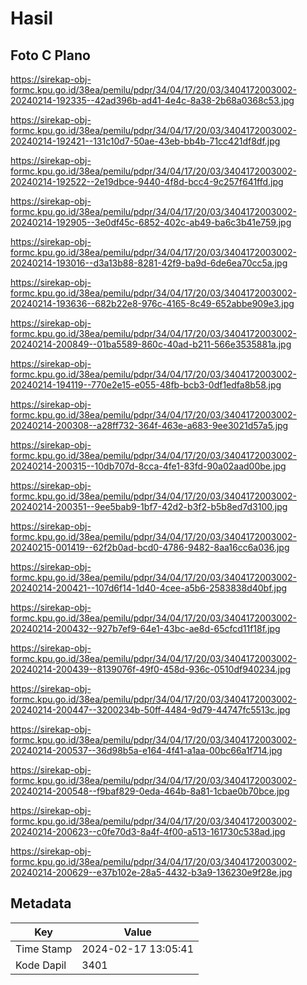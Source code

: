 # Hasil

## Foto C Plano

https://sirekap-obj-formc.kpu.go.id/38ea/pemilu/pdpr/34/04/17/20/03/3404172003002-20240214-192335--42ad396b-ad41-4e4c-8a38-2b68a0368c53.jpg

https://sirekap-obj-formc.kpu.go.id/38ea/pemilu/pdpr/34/04/17/20/03/3404172003002-20240214-192421--131c10d7-50ae-43eb-bb4b-71cc421df8df.jpg

https://sirekap-obj-formc.kpu.go.id/38ea/pemilu/pdpr/34/04/17/20/03/3404172003002-20240214-192522--2e19dbce-9440-4f8d-bcc4-9c257f641ffd.jpg

https://sirekap-obj-formc.kpu.go.id/38ea/pemilu/pdpr/34/04/17/20/03/3404172003002-20240214-192905--3e0df45c-6852-402c-ab49-ba6c3b41e759.jpg

https://sirekap-obj-formc.kpu.go.id/38ea/pemilu/pdpr/34/04/17/20/03/3404172003002-20240214-193016--d3a13b88-8281-42f9-ba9d-6de6ea70cc5a.jpg

https://sirekap-obj-formc.kpu.go.id/38ea/pemilu/pdpr/34/04/17/20/03/3404172003002-20240214-193636--682b22e8-976c-4165-8c49-652abbe909e3.jpg

https://sirekap-obj-formc.kpu.go.id/38ea/pemilu/pdpr/34/04/17/20/03/3404172003002-20240214-200849--01ba5589-860c-40ad-b211-566e3535881a.jpg

https://sirekap-obj-formc.kpu.go.id/38ea/pemilu/pdpr/34/04/17/20/03/3404172003002-20240214-194119--770e2e15-e055-48fb-bcb3-0df1edfa8b58.jpg

https://sirekap-obj-formc.kpu.go.id/38ea/pemilu/pdpr/34/04/17/20/03/3404172003002-20240214-200308--a28ff732-364f-463e-a683-9ee3021d57a5.jpg

https://sirekap-obj-formc.kpu.go.id/38ea/pemilu/pdpr/34/04/17/20/03/3404172003002-20240214-200315--10db707d-8cca-4fe1-83fd-90a02aad00be.jpg

https://sirekap-obj-formc.kpu.go.id/38ea/pemilu/pdpr/34/04/17/20/03/3404172003002-20240214-200351--9ee5bab9-1bf7-42d2-b3f2-b5b8ed7d3100.jpg

https://sirekap-obj-formc.kpu.go.id/38ea/pemilu/pdpr/34/04/17/20/03/3404172003002-20240215-001419--62f2b0ad-bcd0-4786-9482-8aa16cc6a036.jpg

https://sirekap-obj-formc.kpu.go.id/38ea/pemilu/pdpr/34/04/17/20/03/3404172003002-20240214-200421--107d6f14-1d40-4cee-a5b6-2583838d40bf.jpg

https://sirekap-obj-formc.kpu.go.id/38ea/pemilu/pdpr/34/04/17/20/03/3404172003002-20240214-200432--927b7ef9-64e1-43bc-ae8d-65cfcd11f18f.jpg

https://sirekap-obj-formc.kpu.go.id/38ea/pemilu/pdpr/34/04/17/20/03/3404172003002-20240214-200439--8139076f-49f0-458d-936c-0510df940234.jpg

https://sirekap-obj-formc.kpu.go.id/38ea/pemilu/pdpr/34/04/17/20/03/3404172003002-20240214-200447--3200234b-50ff-4484-9d79-44747fc5513c.jpg

https://sirekap-obj-formc.kpu.go.id/38ea/pemilu/pdpr/34/04/17/20/03/3404172003002-20240214-200537--36d98b5a-e164-4f41-a1aa-00bc66a1f714.jpg

https://sirekap-obj-formc.kpu.go.id/38ea/pemilu/pdpr/34/04/17/20/03/3404172003002-20240214-200548--f9baf829-0eda-464b-8a81-1cbae0b70bce.jpg

https://sirekap-obj-formc.kpu.go.id/38ea/pemilu/pdpr/34/04/17/20/03/3404172003002-20240214-200623--c0fe70d3-8a4f-4f00-a513-161730c538ad.jpg

https://sirekap-obj-formc.kpu.go.id/38ea/pemilu/pdpr/34/04/17/20/03/3404172003002-20240214-200629--e37b102e-28a5-4432-b3a9-136230e9f28e.jpg


## Metadata

| Key        | Value               |
| ---------- | ------------------- |
| Time Stamp | 2024-02-17 13:05:41 |
| Kode Dapil | 3401                |



